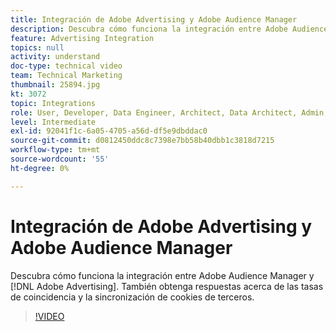 ```yaml
---
title: Integración de Adobe Advertising y Adobe Audience Manager
description: Descubra cómo funciona la integración entre Adobe Audience Manager y Adobe Advertising. También obtenga respuestas acerca de las tasas de coincidencia y la sincronización de cookies de terceros.
feature: Advertising Integration
topics: null
activity: understand
doc-type: technical video
team: Technical Marketing
thumbnail: 25894.jpg
kt: 3072
topic: Integrations
role: User, Developer, Data Engineer, Architect, Data Architect, Admin, Leader
level: Intermediate
exl-id: 92041f1c-6a05-4705-a56d-df5e9dbddac0
source-git-commit: d0812450ddc8c7398e7bb58b40dbb1c3818d7215
workflow-type: tm+mt
source-wordcount: '55'
ht-degree: 0%

---
```


# Integración de Adobe Advertising y Adobe Audience Manager

Descubra cómo funciona la integración entre Adobe Audience Manager y [!DNL Adobe Advertising]. También obtenga respuestas acerca de las tasas de coincidencia y la sincronización de cookies de terceros.

>[!VIDEO](https://video.tv.adobe.com/v/35550/?quality=12&captions=spa)
